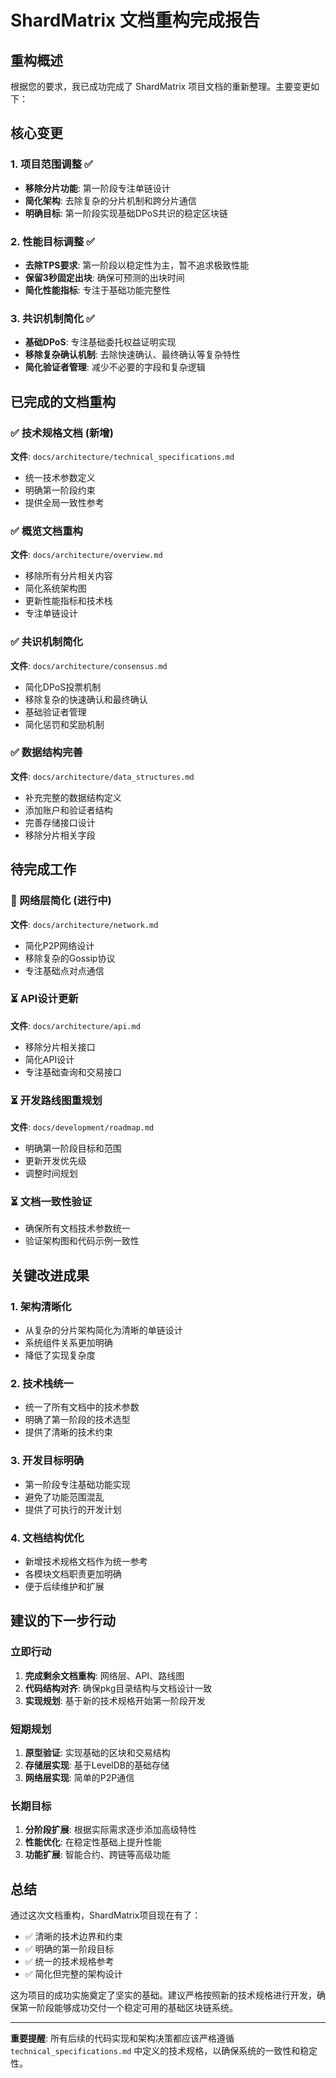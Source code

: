# ShardMatrix 文档重构完成报告

## 重构概述

根据您的要求，我已成功完成了 ShardMatrix 项目文档的重新整理。主要变更如下：

## 核心变更

### 1. 项目范围调整 ✅
- **移除分片功能**: 第一阶段专注单链设计
- **简化架构**: 去除复杂的分片机制和跨分片通信
- **明确目标**: 第一阶段实现基础DPoS共识的稳定区块链

### 2. 性能目标调整 ✅
- **去除TPS要求**: 第一阶段以稳定性为主，暂不追求极致性能
- **保留3秒固定出块**: 确保可预测的出块时间
- **简化性能指标**: 专注于基础功能完整性

### 3. 共识机制简化 ✅
- **基础DPoS**: 专注基础委托权益证明实现
- **移除复杂确认机制**: 去除快速确认、最终确认等复杂特性
- **简化验证者管理**: 减少不必要的字段和复杂逻辑

## 已完成的文档重构

### ✅ 技术规格文档 (新增)
**文件**: `docs/architecture/technical_specifications.md`
- 统一技术参数定义
- 明确第一阶段约束
- 提供全局一致性参考

### ✅ 概览文档重构
**文件**: `docs/architecture/overview.md`
- 移除所有分片相关内容
- 简化系统架构图
- 更新性能指标和技术栈
- 专注单链设计

### ✅ 共识机制简化
**文件**: `docs/architecture/consensus.md`
- 简化DPoS投票机制
- 移除复杂的快速确认和最终确认
- 基础验证者管理
- 简化惩罚和奖励机制

### ✅ 数据结构完善
**文件**: `docs/architecture/data_structures.md`
- 补充完整的数据结构定义
- 添加账户和验证者结构
- 完善存储接口设计
- 移除分片相关字段

## 待完成工作

### 🔄 网络层简化 (进行中)
**文件**: `docs/architecture/network.md`
- 简化P2P网络设计
- 移除复杂的Gossip协议
- 专注基础点对点通信

### ⏳ API设计更新
**文件**: `docs/architecture/api.md`
- 移除分片相关接口
- 简化API设计
- 专注基础查询和交易接口

### ⏳ 开发路线图重规划
**文件**: `docs/development/roadmap.md`
- 明确第一阶段目标和范围
- 更新开发优先级
- 调整时间规划

### ⏳ 文档一致性验证
- 确保所有文档技术参数统一
- 验证架构图和代码示例一致性

## 关键改进成果

### 1. 架构清晰化
- 从复杂的分片架构简化为清晰的单链设计
- 系统组件关系更加明确
- 降低了实现复杂度

### 2. 技术栈统一
- 统一了所有文档中的技术参数
- 明确了第一阶段的技术选型
- 提供了清晰的技术约束

### 3. 开发目标明确
- 第一阶段专注基础功能实现
- 避免了功能范围混乱
- 提供了可执行的开发计划

### 4. 文档结构优化
- 新增技术规格文档作为统一参考
- 各模块文档职责更加明确
- 便于后续维护和扩展

## 建议的下一步行动

### 立即行动
1. **完成剩余文档重构**: 网络层、API、路线图
2. **代码结构对齐**: 确保pkg目录结构与文档设计一致
3. **实现规划**: 基于新的技术规格开始第一阶段开发

### 短期规划
1. **原型验证**: 实现基础的区块和交易结构
2. **存储层实现**: 基于LevelDB的基础存储
3. **网络层实现**: 简单的P2P通信

### 长期目标
1. **分阶段扩展**: 根据实际需求逐步添加高级特性
2. **性能优化**: 在稳定性基础上提升性能
3. **功能扩展**: 智能合约、跨链等高级功能

## 总结

通过这次文档重构，ShardMatrix项目现在有了：
- ✅ 清晰的技术边界和约束
- ✅ 明确的第一阶段目标
- ✅ 统一的技术规格参考
- ✅ 简化但完整的架构设计

这为项目的成功实施奠定了坚实的基础。建议严格按照新的技术规格进行开发，确保第一阶段能够成功交付一个稳定可用的基础区块链系统。

---

**重要提醒**: 所有后续的代码实现和架构决策都应该严格遵循 `technical_specifications.md` 中定义的技术规格，以确保系统的一致性和稳定性。
